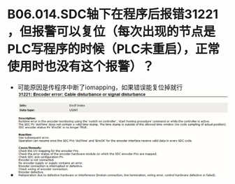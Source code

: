 # B06.014.SDC轴下在程序后报错31221 ，但报警可以复位（每次出现的节点是PLC写程序的时候（PLC未重启），正常使用时也没有这个报警）？

- 可能原因是传程序中断了iomapping，如果错误能复位掉就行
- ![Img](./FILES/014：SDC轴下在程序后报错31221，但报警可以复位（每次出现的节点是PLC写程序的时候（PLC未重启），正常使用时也没有这个报警）？.md/img-20220530161632.png)

